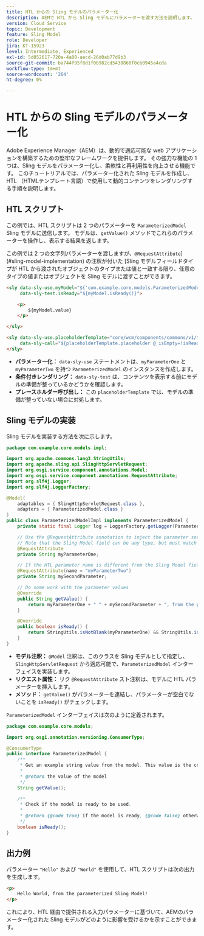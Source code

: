 ```yaml
---
title: HTL からの Sling モデルのパラメーター化
description: AEMで HTL から Sling モデルにパラメーターを渡す方法を説明します。
version: Cloud Service
topic: Development
feature: Sling Model
role: Developer
jira: KT-15923
level: Intermediate, Experienced
exl-id: 5d852617-720a-4a00-aecd-26d0ab77d9b3
source-git-commit: ba744f95f8d1f0b982cd5430860f0cb0945a4cda
workflow-type: tm+mt
source-wordcount: '264'
ht-degree: 0%

---
```


# HTL からの Sling モデルのパラメーター化

Adobe Experience Manager（AEM）は、動的で適応可能な web アプリケーションを構築するための堅牢なフレームワークを提供します。 その強力な機能の 1 つは、Sling モデルをパラメーター化し、柔軟性と再利用性を向上させる機能です。 このチュートリアルでは、パラメーター化された Sling モデルを作成し、HTL （HTMLテンプレート言語）で使用して動的コンテンツをレンダリングする手順を説明します。

## HTL スクリプト

この例では、HTL スクリプトは 2 つのパラメーターを `ParameterizedModel` Sling モデルに送信します。 モデルは、`getValue()` メソッドでこれらのパラメーターを操作し、表示する結果を返します。

この例では 2 つの文字列パラメーターを渡しますが、`@RequestAttribute`](#sling-model-implementation) の注釈が付いた [Sling モデルフィールドタイプが HTL から渡されたオブジェクトのタイプまたは値と一致する限り、任意のタイプの値またはオブジェクトを Sling モデルに渡すことができます。

```html
<sly data-sly-use.myModel="${'com.example.core.models.ParameterizedModel' @ myParameterOne='Hello', myParameterTwo='World'}"
     data-sly-test.isReady="${myModel.isReady()}">

    <p>
        ${myModel.value}
    </p>

</sly>

<sly data-sly-use.placeholderTemplate="core/wcm/components/commons/v1/templates.html"
     data-sly-call="${placeholderTemplate.placeholder @ isEmpty=!isReady}">
</sly>
```

- **パラメーター化：** `data-sly-use` ステートメントは、`myParameterOne` と `myParameterTwo` を持つ `ParameterizedModel` のインスタンスを作成します。
- **条件付きレンダリング：** `data-sly-test` は、コンテンツを表示する前にモデルの準備が整っているかどうかを確認します。
- **プレースホルダー呼び出し：** この `placeholderTemplate` では、モデルの準備が整っていない場合に対処します。

## Sling モデルの実装

Sling モデルを実装する方法を次に示します。

```java
package com.example.core.models.impl;

import org.apache.commons.lang3.StringUtils;
import org.apache.sling.api.SlingHttpServletRequest;
import org.osgi.service.component.annotations.Model;
import org.osgi.service.component.annotations.RequestAttribute;
import org.slf4j.Logger;
import org.slf4j.LoggerFactory;

@Model(
    adaptables = { SlingHttpServletRequest.class },
    adapters = { ParameterizedModel.class }
)
public class ParameterizedModelImpl implements ParameterizedModel {
    private static final Logger log = LoggerFactory.getLogger(ParameterizedModelImpl.class);

    // Use the @RequestAttribute annotation to inject the parameter set in the HTL.
    // Note that the Sling Model field can be any type, but must match the type of object or value passed from HTL.
    @RequestAttribute
    private String myParameterOne;

    // If the HTL parameter name is different from the Sling Model field name, use the name attribute to specify the HTL parameter name
    @RequestAttribute(name = "myParameterTwo")
    private String mySecondParameter;

    // Do some work with the parameter values
    @Override
    public String getValue() {
        return myParameterOne + " " + mySecondParameter + ", from the parameterized Sling Model!";
    }

    @Override
    public boolean isReady() {
        return StringUtils.isNotBlank(myParameterOne) && StringUtils.isNotBlank(mySecondParameter);
    }
}
```

- **モデル注釈：** `@Model` 注釈は、このクラスを Sling モデルとして指定し、`SlingHttpServletRequest` から適応可能で、`ParameterizedModel` インターフェイスを実装します。
- **リクエスト属性：** リク `@RequestAttribute` スト注釈は、モデルに HTL パラメーターを挿入します。
- **メソッド：** `getValue()` がパラメーターを連結し、パラメーターが空白でないことを `isReady()` がチェックします。

`ParameterizedModel` インターフェイスは次のように定義されます。

```java
package com.example.core.models;

import org.osgi.annotation.versioning.ConsumerType;

@ConsumerType
public interface ParameterizedModel {
    /**
     * Get an example string value from the model. This value is the concatenation of the two parameters.
     * 
     * @return the value of the model
     */
    String getValue();

    /**
     * Check if the model is ready to be used.
     *
     * @return {@code true} if the model is ready, {@code false} otherwise
     */
    boolean isReady();
}
```

## 出力例

パラメーター `"Hello"` および `"World"` を使用して、HTL スクリプトは次の出力を生成します。

```html
<p>
    Hello World, from the parameterized Sling Model!
</p>
```

これにより、HTL 経由で提供される入力パラメーターに基づいて、AEMのパラメーター化された Sling モデルがどのように影響を受けるかを示すことができます。
